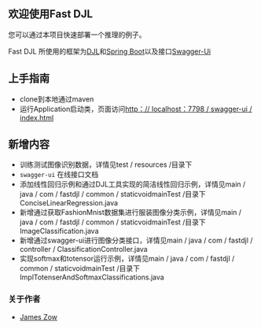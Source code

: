 ## 欢迎使用Fast DJL

您可以通过本项目快速部署一个推理的例子。

Fast DJL 所使用的框架为[DJL](http://djl.ai)和[Spring Boot](https://spring.io/projects/spring-boot)以及接口[Swagger-Ui](https://swagger.io/)

## 上手指南

- clone到本地通过maven
- 运行Application启动类，页面访问[http：// localhost：7798 / swagger-ui / index.html](http://localhost:7798/swagger-ui/index.html)

## 新增内容

- 训练测试图像识别数据，详情见test / resources /目录下
- `swagger-ui` 在线接口文档
- 添加线性回归示例和通过DJL工具实现的简洁线性回归示例，详情见main / java / com / fastdjl / common / staticvoidmainTest /目录下ConciseLinearRegression.java
- 新增通过获取FashionMnist数据集进行服装图像分类示例，详情见main / java / com / fastdjl / common / staticvoidmainTest /目录下ImageClassification.java
- 新增通过swagger-ui进行图像分类接口，详情见main / java / com / fastdjl / controller / ClassificationController.java
- 实现softmax和totensor运行示例，详情见main / java / com / fastdjl / common / staticvoidmainTest /目录下ImplTotenserAndSoftmaxClassifications.java

### 关于作者

- [James Zow](https://github.com/Jzow)
